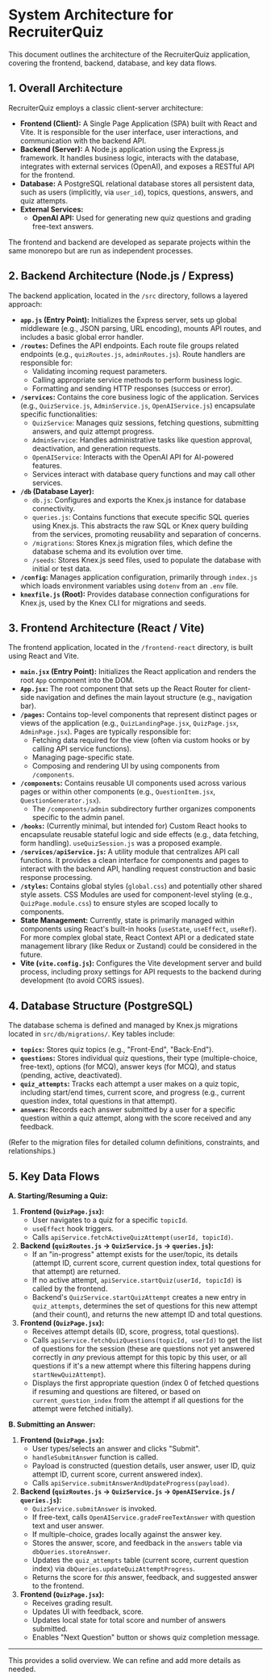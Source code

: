 # System Architecture for RecruiterQuiz

This document outlines the architecture of the RecruiterQuiz application, covering the frontend, backend, database, and key data flows.

## 1. Overall Architecture

RecruiterQuiz employs a classic client-server architecture:

*   **Frontend (Client):** A Single Page Application (SPA) built with React and Vite. It is responsible for the user interface, user interactions, and communication with the backend API.
*   **Backend (Server):** A Node.js application using the Express.js framework. It handles business logic, interacts with the database, integrates with external services (OpenAI), and exposes a RESTful API for the frontend.
*   **Database:** A PostgreSQL relational database stores all persistent data, such as users (implicitly, via `user_id`), topics, questions, answers, and quiz attempts.
*   **External Services:**
    *   **OpenAI API:** Used for generating new quiz questions and grading free-text answers.

The frontend and backend are developed as separate projects within the same monorepo but are run as independent processes.

## 2. Backend Architecture (Node.js / Express)

The backend application, located in the `/src` directory, follows a layered approach:

*   **`app.js` (Entry Point):** Initializes the Express server, sets up global middleware (e.g., JSON parsing, URL encoding), mounts API routes, and includes a basic global error handler.
*   **`/routes`:** Defines the API endpoints. Each route file groups related endpoints (e.g., `quizRoutes.js`, `adminRoutes.js`). Route handlers are responsible for:
    *   Validating incoming request parameters.
    *   Calling appropriate service methods to perform business logic.
    *   Formatting and sending HTTP responses (success or error).
*   **`/services`:** Contains the core business logic of the application. Services (e.g., `QuizService.js`, `AdminService.js`, `OpenAIService.js`) encapsulate specific functionalities:
    *   `QuizService`: Manages quiz sessions, fetching questions, submitting answers, and quiz attempt progress.
    *   `AdminService`: Handles administrative tasks like question approval, deactivation, and generation requests.
    *   `OpenAIService`: Interacts with the OpenAI API for AI-powered features.
    *   Services interact with database query functions and may call other services.
*   **`/db` (Database Layer):**
    *   `db.js`: Configures and exports the Knex.js instance for database connectivity.
    *   `queries.js`: Contains functions that execute specific SQL queries using Knex.js. This abstracts the raw SQL or Knex query building from the services, promoting reusability and separation of concerns.
    *   `/migrations`: Stores Knex.js migration files, which define the database schema and its evolution over time.
    *   `/seeds`: Stores Knex.js seed files, used to populate the database with initial or test data.
*   **`/config`:** Manages application configuration, primarily through `index.js` which loads environment variables using `dotenv` from an `.env` file.
*   **`knexfile.js` (Root):** Provides database connection configurations for Knex.js, used by the Knex CLI for migrations and seeds.

## 3. Frontend Architecture (React / Vite)

The frontend application, located in the `/frontend-react` directory, is built using React and Vite.

*   **`main.jsx` (Entry Point):** Initializes the React application and renders the root `App` component into the DOM.
*   **`App.jsx`:** The root component that sets up the React Router for client-side navigation and defines the main layout structure (e.g., navigation bar).
*   **`/pages`:** Contains top-level components that represent distinct pages or views of the application (e.g., `QuizLandingPage.jsx`, `QuizPage.jsx`, `AdminPage.jsx`). Pages are typically responsible for:
    *   Fetching data required for the view (often via custom hooks or by calling API service functions).
    *   Managing page-specific state.
    *   Composing and rendering UI by using components from `/components`.
*   **`/components`:** Contains reusable UI components used across various pages or within other components (e.g., `QuestionItem.jsx`, `QuestionGenerator.jsx`).
    *   The `/components/admin` subdirectory further organizes components specific to the admin panel.
*   **`/hooks`:** (Currently minimal, but intended for) Custom React hooks to encapsulate reusable stateful logic and side effects (e.g., data fetching, form handling). `useQuizSession.js` was a proposed example.
*   **`/services/apiService.js`:** A utility module that centralizes API call functions. It provides a clean interface for components and pages to interact with the backend API, handling request construction and basic response processing.
*   **`/styles`:** Contains global styles (`global.css`) and potentially other shared style assets. CSS Modules are used for component-level styling (e.g., `QuizPage.module.css`) to ensure styles are scoped locally to components.
*   **State Management:** Currently, state is primarily managed within components using React's built-in hooks (`useState`, `useEffect`, `useRef`). For more complex global state, React Context API or a dedicated state management library (like Redux or Zustand) could be considered in the future.
*   **Vite (`vite.config.js`):** Configures the Vite development server and build process, including proxy settings for API requests to the backend during development (to avoid CORS issues).

## 4. Database Structure (PostgreSQL)

The database schema is defined and managed by Knex.js migrations located in `src/db/migrations/`. Key tables include:

*   **`topics`:** Stores quiz topics (e.g., "Front-End", "Back-End").
*   **`questions`:** Stores individual quiz questions, their type (multiple-choice, free-text), options (for MCQ), answer keys (for MCQ), and status (pending, active, deactivated).
*   **`quiz_attempts`:** Tracks each attempt a user makes on a quiz topic, including start/end times, current score, and progress (e.g., current question index, total questions in that attempt).
*   **`answers`:** Records each answer submitted by a user for a specific question within a quiz attempt, along with the score received and any feedback.

(Refer to the migration files for detailed column definitions, constraints, and relationships.)

## 5. Key Data Flows

**A. Starting/Resuming a Quiz:**

1.  **Frontend (`QuizPage.jsx`):**
    *   User navigates to a quiz for a specific `topicId`.
    *   `useEffect` hook triggers.
    *   Calls `apiService.fetchActiveQuizAttempt(userId, topicId)`.
2.  **Backend (`quizRoutes.js` -> `QuizService.js` -> `queries.js`):**
    *   If an "in-progress" attempt exists for the user/topic, its details (attempt ID, current score, current question index, total questions for that attempt) are returned.
    *   If no active attempt, `apiService.startQuiz(userId, topicId)` is called by the frontend.
    *   Backend's `QuizService.startQuizAttempt` creates a new entry in `quiz_attempts`, determines the set of questions for this new attempt (and their count), and returns the new attempt ID and total questions.
3.  **Frontend (`QuizPage.jsx`):**
    *   Receives attempt details (ID, score, progress, total questions).
    *   Calls `apiService.fetchQuizQuestions(topicId, userId)` to get the list of questions for the session (these are questions not yet answered correctly in *any* previous attempt for this topic by this user, or all questions if it's a new attempt where this filtering happens during `startNewQuizAttempt`).
    *   Displays the first appropriate question (index 0 of fetched questions if resuming and questions are filtered, or based on `current_question_index` from the attempt if all questions for the attempt were fetched initially).

**B. Submitting an Answer:**

1.  **Frontend (`QuizPage.jsx`):**
    *   User types/selects an answer and clicks "Submit".
    *   `handleSubmitAnswer` function is called.
    *   Payload is constructed (question details, user answer, user ID, quiz attempt ID, current score, current answered index).
    *   Calls `apiService.submitAnswerAndUpdateProgress(payload)`.
2.  **Backend (`quizRoutes.js` -> `QuizService.js` -> `OpenAIService.js` / `queries.js`):**
    *   `QuizService.submitAnswer` is invoked.
    *   If free-text, calls `OpenAIService.gradeFreeTextAnswer` with question text and user answer.
    *   If multiple-choice, grades locally against the answer key.
    *   Stores the answer, score, and feedback in the `answers` table via `dbQueries.storeAnswer`.
    *   Updates the `quiz_attempts` table (current score, current question index) via `dbQueries.updateQuizAttemptProgress`.
    *   Returns the score for *this* answer, feedback, and suggested answer to the frontend.
3.  **Frontend (`QuizPage.jsx`):**
    *   Receives grading result.
    *   Updates UI with feedback, score.
    *   Updates local state for total score and number of answers submitted.
    *   Enables "Next Question" button or shows quiz completion message.

---
This provides a solid overview. We can refine and add more details as needed. 
